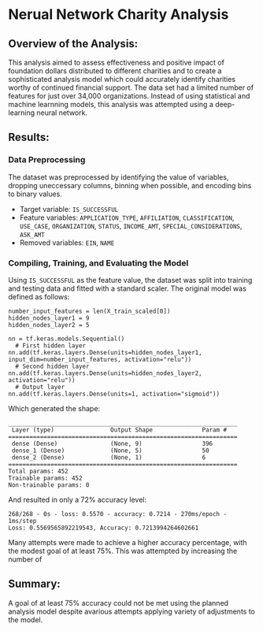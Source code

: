 # Nerual Network Charity Analysis

## Overview of the Analysis: 
This analysis aimed to assess effectiveness and positive impact of foundation dollars distributed to different charities and to create a sophisticated analysis model which could accurately identify charities worthy of continued financial support. The data set had a limited number of features for just over 34,000 organizations. Instead of using statistical and machine learnning models, this analysis was attempted using a deep-learning neural network. 

## Results: 
### Data Preprocessing
The dataset was preprocessed by identifying the value of variables, dropping uneccessary columns, binning when possible, and encoding bins to binary values. 
  - Target variable: `IS_SUCCESSFUL`
  - Feature variables: `APPLICATION_TYPE`, `AFFILIATION`, `CLASSIFICATION`, `USE_CASE`, `ORGANIZATION`, `STATUS`, `INCOME_AMT`, `SPECIAL_CONSIDERATIONS`, `ASK_AMT`
  - Removed variables: `EIN`, `NAME`
  
### Compiling, Training, and Evaluating the Model
Using `IS_SUCCESSFUL` as the feature value, the dataset was split into training and testing data and fitted with a standard scaler. The original model was defined as follows:
 
    number_input_features = len(X_train_scaled[0])
    hidden_nodes_layer1 = 9
    hidden_nodes_layer2 = 5

    nn = tf.keras.models.Sequential()
      # First hidden layer
    nn.add(tf.keras.layers.Dense(units=hidden_nodes_layer1, input_dim=number_input_features, activation="relu"))
      # Second hidden layer
    nn.add(tf.keras.layers.Dense(units=hidden_nodes_layer2, activation="relu"))
      # Output layer
    nn.add(tf.keras.layers.Dense(units=1, activation="sigmoid"))
    
Which generated the shape:

    _________________________________________________________________
     Layer (type)                Output Shape              Param #   
    =================================================================
     dense (Dense)               (None, 9)                 396       
     dense_1 (Dense)             (None, 5)                 50        
     dense_2 (Dense)             (None, 1)                 6         
    =================================================================
    Total params: 452
    Trainable params: 452
    Non-trainable params: 0
    
And resulted in only a 72% accuracy level:  

    268/268 - 0s - loss: 0.5570 - accuracy: 0.7214 - 270ms/epoch - 1ms/step
    Loss: 0.5569565892219543, Accuracy: 0.7213994264602661

Many attempts were made to achieve a higher accuracy percentage, with the modest goal of at least 75%.  This was attempted by increasing the number of 

       


## Summary: 
A goal of at least 75% accuracy could not be met using the planned analysis model despite avarious attempts applying variety of adjustments to the model. 
